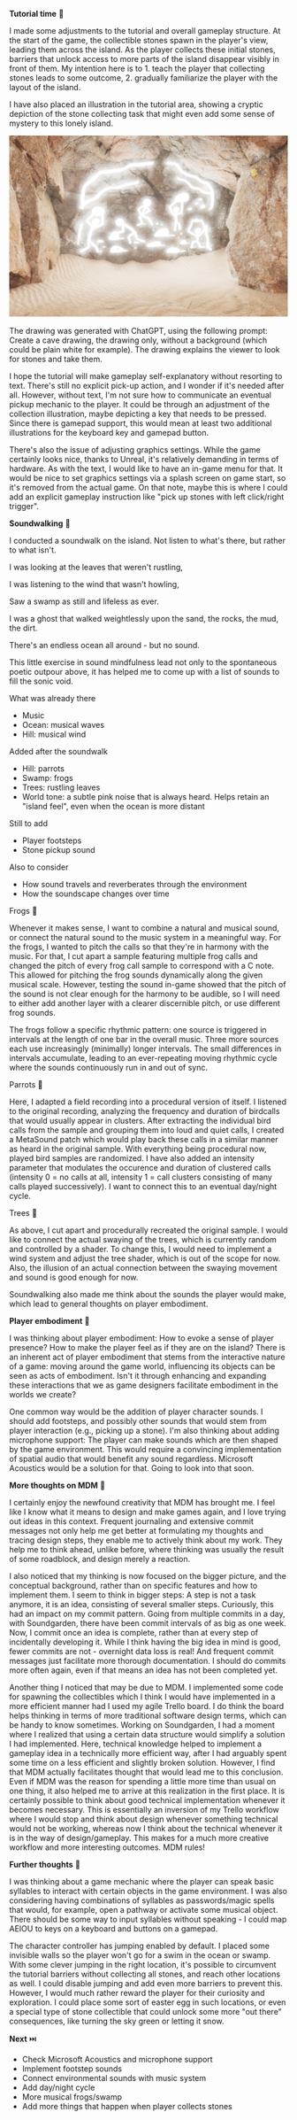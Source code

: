 **Tutorial time** 📖

I made some adjustments to the tutorial and overall gameplay structure. At the start of the game, the collectible stones spawn in the player's view, leading them across the island. As the player collects these initial stones, barriers that unlock access to more parts of the island disappear visibly in front of them. My intention here is to 1. teach the player that collecting stones leads to some outcome, 2. gradually familiarize the player with the layout of the island.

I have also placed an illustration in the tutorial area, showing a cryptic depiction of the stone collecting task that might even add some sense of mystery to this lonely island.

![](attachments/Pasted%20image%2020240325110056.png)

The drawing was generated with ChatGPT, using the following prompt: Create a cave drawing, the drawing only, without a background (which could be plain white for example). The drawing explains the viewer to look for stones and take them.

I hope the tutorial will make gameplay self-explanatory without resorting to text. There's still no explicit pick-up action, and I wonder if it's needed after all. However, without text, I'm not sure how to communicate an eventual pickup mechanic to the player. It could be through an adjustment of the collection illustration, maybe depicting a key that needs to be pressed. Since there is gamepad support, this would mean at least two additional illustrations for the keyboard key and gamepad button.

There's also the issue of adjusting graphics settings. While the game certainly looks nice, thanks to Unreal, it's relatively demanding in terms of hardware. As with the text, I would like to have an in-game menu for that. It would be nice to set graphics settings via a splash screen on game start, so it's removed from the actual game. On that note, maybe this is where I could add an explicit gameplay instruction like "pick up stones with left click/right trigger".


**Soundwalking** 🚶

I conducted a soundwalk on the island. Not listen to what's there, but rather to what isn't.

I was looking at the leaves that weren't rustling,

I was listening to the wind that wasn't howling,

Saw a swamp as still and lifeless as ever.


I was a ghost that walked weightlessly upon the sand,
the rocks, the mud, the dirt.


There's an endless ocean all around - but no sound.



This little exercise in sound mindfulness lead not only to the spontaneous poetic outpour above, it has helped me to come up with a list of sounds to fill the sonic void.

What was already there
- Music
- Ocean: musical waves
- Hill: musical wind

Added after the soundwalk
- Hill: parrots
- Swamp: frogs
- Trees: rustling leaves
- World tone: a subtle pink noise that is always heard. Helps retain an "island feel", even when the ocean is more distant

Still to add
- Player footsteps
- Stone pickup sound

Also to consider
- How sound travels and reverberates through the environment
- How the soundscape changes over time

Frogs 🐸

Whenever it makes sense, I want to combine a natural and musical sound, or connect the natural sound to the music system in a meaningful way. For the frogs, I wanted to pitch the calls so that they're in harmony with the music. For that, I cut apart a sample featuring multiple frog calls and changed the pitch of every frog call sample to correspond with a C note. This allowed for pitching the frog sounds dynamically along the given musical scale. However, testing the sound in-game showed that the pitch of the sound is not clear enough for the harmony to be audible, so I will need to either add another layer with a clearer discernible pitch, or use different frog sounds.

The frogs follow a specific rhythmic pattern: one source is triggered in intervals at the length of one bar in the overall music. Three more sources each use increasingly (minimally) longer intervals. The small differences in intervals accumulate, leading to an ever-repeating moving rhythmic cycle where the sounds continuously run in and out of sync.

Parrots 🦜

Here, I adapted a field recording into a procedural version of itself. I listened to the original recording, analyzing the frequency and duration of birdcalls that would usually appear in clusters. After extracting the individual bird calls from the sample and grouping them into loud and quiet calls, I created a MetaSound patch which would play back these calls in a similar manner as heard in the original sample. With everything being procedural now, played bird samples are randomized. I have also added an intensity parameter that modulates the occurence and duration of clustered calls (intensity 0 = no calls at all, intensity 1 = call clusters consisting of many calls played successively). I want to connect this to an eventual day/night cycle.

Trees 🌴

As above, I cut apart and procedurally recreated the original sample. I would like to connect the actual swaying of the trees, which is currently random and controlled by a shader. To change this, I would need to implement a wind system and adjust the tree shader, which is out of the scope for now. Also, the illusion of an actual connection between the swaying movement and sound is good enough for now.

Soundwalking also made me think about the sounds the player would make, which lead to general thoughts on player embodiment.


**Player embodiment** 🧘

I was thinking about player embodiment: How to evoke a sense of player presence? How to make the player feel as if they are on the island? There is an inherent act of player embodiment that stems from the interactive nature of a game: moving around the game world, influencing its objects can be seen as acts of embodiment. Isn't it through enhancing and expanding these interactions that we as game designers facilitate embodiment in the worlds we create?

One common way would be the addition of player character sounds. I should add footsteps, and possibly other sounds that would stem from player interaction (e.g., picking up a stone). I'm also thinking about adding microphone support: The player can make sounds which are then shaped by the game environment. This would require a convincing implementation of spatial audio that would benefit any sound regardless. Microsoft Acoustics would be a solution for that. Going to look into that soon.


**More thoughts on MDM** 📄

I certainly enjoy the newfound creativity that MDM has brought me. I feel like I know what it means to design and make games again, and I love trying out ideas in this context. Frequent journaling and extensive commit messages not only help me get better at formulating my thoughts and tracing design steps, they enable me to actively think about my work. They help me to think ahead, unlike before, where thinking was usually the result of some roadblock, and design merely a reaction.

I also noticed that my thinking is now focused on the bigger picture, and the conceptual background, rather than on specific features and how to implement them. I seem to think in bigger steps: A step is not a task anymore, it is an idea, consisting of several smaller steps. Curiously, this had an impact on my commit pattern. Going from multiple commits in a day, with Soundgarden, there have been commit intervals of as big as one week. Now, I commit once an idea is complete, rather than at every step of incidentally developing it. While I think having the big idea in mind is good, fewer commits are not - overnight data loss is real! And frequent commit messages just facilitate more thorough documentation. I should do commits more often again, even if that means an idea has not been completed yet.

Another thing I noticed that may be due to MDM. I implemented some code for spawning the collectibles which I think I would have implemented in a more efficient manner had I used my agile Trello board. I do think the board helps thinking in terms of more traditional software design terms, which can be handy to know sometimes.
Working on Soundgarden, I had a moment where I realized that using a certain data structure would simplify a solution I had implemented. Here, technical knowledge helped to implement a gameplay idea in a technically more efficient way, after I had arguably spent some time on a less efficient and slightly broken solution. 
However, I find that MDM actually facilitates thought that would lead me to this conclusion. Even if MDM was the reason for spending a little more time than usual on one thing, it also helped me to arrive at this realization in the first place. It is certainly possible to think about good technical implementation whenever it becomes necessary.
This is essentially an inversion of my Trello workflow where I would stop and think about design whenever something technical would not be working, whereas now I think about the technical whenever it is in the way of design/gameplay. This makes for a much more creative workflow and more interesting outcomes. MDM rules!


**Further thoughts** 💭

I was thinking about a game mechanic where the player can speak basic syllables to interact with certain objects in the game environment. I was also considering having combinations of syllables as passwords/magic spells that would, for example, open a pathway or activate some musical object. There should be some way to input syllables without speaking - I could map AEIOU to keys on a keyboard and buttons on a gamepad.

The character controller has jumping enabled by default. I placed some invisible walls so the player won't go for a swim in the ocean or swamp. With some clever jumping in the right location, it's possible to circumvent the tutorial barriers without collecting all stones, and reach other locations as well. I could disable jumping and add even more barriers to prevent this. However, I would much rather reward the player for their curiosity and exploration. I could place some sort of easter egg in such locations, or even a special type of stone collectible that could unlock some more "out there" consequences, like turning the sky green or letting it snow.


**Next** ⏭️
- Check Microsoft Acoustics and microphone support
- Implement footstep sounds
- Connect environmental sounds with music system
- Add day/night cycle
- More musical frogs/swamp
- Add more things that happen when player collects stones